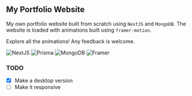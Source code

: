 ## My Portfolio Website

My own portfolio website built from scratch using `NextJS` and `MongoDB`. The website is loaded with animations built using `framer-motion`.

Explore all the animations! Any feedback is welcome.

![NextJS](https://img.shields.io/badge/next.js-000000?style=for-the-badge&logo=nextdotjs&logoColor=white)  ![Prisma](https://img.shields.io/badge/Prisma-3982CE?style=for-the-badge&logo=Prisma&logoColor=white)  ![MongoDB](https://img.shields.io/badge/MongoDB-4EA94B?style=for-the-badge&logo=mongodb&logoColor=white)  ![Framer](https://img.shields.io/badge/Framer-black?style=for-the-badge&logo=framer&logoColor=blue)

### TODO

- [X] Make a desktop version
- [ ] Make it responsive
